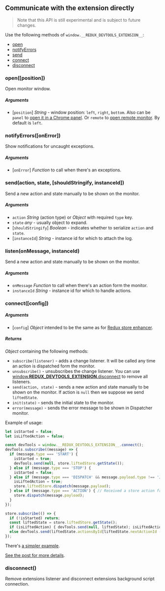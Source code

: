 ## Communicate with the extension directly

> Note that this API is still experimental and is subject to future changes. 

Use the following methods of `window.__REDUX_DEVTOOLS_EXTENSION__`:

- [open](#openposition)
- [notifyErrors](#notifyerrorsonerror)
- [send](#listenonmessage-instanceid)
- [connect](#connectconfig)
- [disconnect](#disconnect)

### open([position])

Open monitor window. 

##### Arguments

- [`position`] *String* - window position: `left`, `right`, `bottom`. Also can be `panel` to [open it in a Chrome panel](../FAQ.md#how-to-keep-devtools-window-focused-all-the-time-in-a-chrome-panel). Or `remote` to [open remote monitor](../FAQ.md#how-to-get-it-work-with-webworkers-react-native-hybrid-desktop-and-server-side-apps). By default is `left`.

### notifyErrors([onError])

Show notifications for uncaught exceptions.

##### Arguments

- [`onError`] *Function* to call when there's an exceptions.

### send(action, state, [shouldStringify, instanceId])

Send a new action and state manually to be shown on the monitor.

##### Arguments

- `action` *String* (action type) or *Object* with required `type` key.
- `state` *any* - usually object to expand. 
- [`shouldStringify`] *Boolean* - indicates whether to serialize `action` and `state`.
- [`instanceId`] *String* - instance id for which to attach the log.  

### listen(onMessage, instanceId)

Send a new action and state manually to be shown on the monitor.

##### Arguments

- `onMessage` *Function* to call when there's an action form the monitor.
- `instanceId` *String* - instance id for which to handle actions.  

### connect([config])

##### Arguments

- [`config`] *Object* intended to be the same as for [Redux store enhancer](Arguments.md#windowdevtoolsextensionconfig).

##### Returns
*Object* containing the following methods:

- `subscribe(listener)` - adds a change listener. It will be called any time an action is dispatched form the monitor.
- `unsubscribe()` - unsubscribes the change listener. You can use [window.__REDUX_DEVTOOLS_EXTENSION__.disconnect](#disconnect) to remove all listeners.
- `send(action, state)` - sends a new action and state manually to be shown on the monitor. If action is `null` then we suppose we send `liftedState`. 
- `init(state)` - sends the initial state to the monitor.
- `error(message)` - sends the error message to be shown in Dispatcher monitor.

Example of usage:

```js
let isStarted = false;
let isLiftedAction = false;

const devTools = window.__REDUX_DEVTOOLS_EXTENSION__.connect();
devTools.subscribe((message) => {
  if (message.type === 'START') {
    isStarted = true;
    devTools.send(null, store.liftedStore.getState());
  } else if (message.type === 'STOP') {
    isStarted = false;
  } else if (message.type === 'DISPATCH' && message.payload.type !== 'JUMP_TO_STATE') {
    isLiftedAction = true;
    store.liftedStore.dispatch(message.payload);
  } else if (message.type === 'ACTION') { // Received a store action from Dispatch monitor
    store.dispatch(message.payload);
  } 
});

store.subscribe(() => {
  if (!isStarted) return;
  const liftedState = store.liftedStore.getState();
  if (isLiftedAction) { devTools.send(null, liftedState); isLiftedAction = false; }
  else devTools.send(liftedState.actionsById[liftedState.nextActionId - 1], store.getState());
});
```

There's [a simpler example](https://github.com/zalmoxisus/redux-devtools-extension/blob/master/examples/react-counter-messaging/components/Counter.js).

[See the post for more details](https://medium.com/@zalmoxis/redux-devtools-without-redux-or-how-to-have-a-predictable-state-with-any-architecture-61c5f5a7716f).

### disconnect()

Remove extensions listener and disconnect extensions background script connection.
